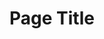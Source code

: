---
_schema: guide-page
title: Page Title
type: guide
topper:
  _bookshop_name: design-system/topper/hero
  label:
  background_image:
  alt_text:
  heading:
    - text:
      highlight:
  subheading:
  body_text:
  styles:
    vibe: down-to-business
    color_palette: 
    background_c: bg-white text-dark
    gradient_1:
    gradient_2:
    gradient_3:
    heading_c: text-wvu-blue
    enable_blend: false
    enable_pattern: false
    tint_opacity: "0.5"
    margin:
content_blocks:
_unlisted: true
---